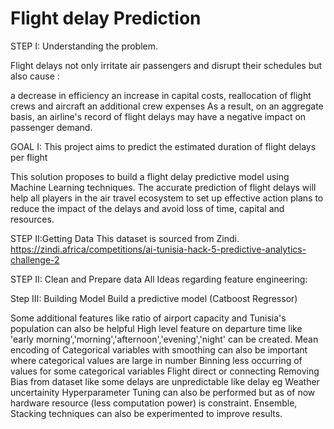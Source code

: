 # Flight delay Prediction

STEP I: Understanding the problem.

Flight delays not only irritate air passengers and disrupt their schedules but also cause :

a decrease in efficiency an increase in capital costs, reallocation of flight crews and aircraft an additional crew expenses As a result, on an aggregate basis, an airline's record of flight delays may have a negative impact on passenger demand.


GOAL I: This project aims to predict the estimated duration of flight delays per flight

This solution proposes to build a flight delay predictive model using Machine Learning techniques. The accurate prediction of flight delays will help all players in the air travel ecosystem to set up effective action plans to reduce the impact of the delays and avoid loss of time, capital and resources.

STEP II:Getting Data
This dataset is sourced from Zindi.
https://zindi.africa/competitions/ai-tunisia-hack-5-predictive-analytics-challenge-2



STEP II: Clean and Prepare data
All Ideas regarding feature engineering:

Step III: Building Model
Build a predictive model (Catboost Regressor)


Some additional features like ratio of airport capacity and Tunisia's population can also be helpful
High level feature on departure time like 'early morning','morning','afternoon','evening','night' can be created.
Mean encoding of Categorical variables with smoothing can also be important where categorical values are large in number
Binning less occurring of values for some categorical variables
Flight direct or connecting
Removing Bias from dataset like some delays are unpredictable like delay eg Weather uncertainity
Hyperparameter Tuning can also be performed but as of now hardware resource (less computation power) is constraint.
Ensemble, Stacking techniques can also be experimented to improve results.


